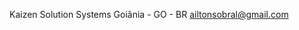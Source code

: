 Kaizen Solution Systems
 Goiânia - GO - BR 
 ailtonsobral@gmail.com

<!---
Sobral-blessed/Sobral-blessed is a ✨ special ✨ repository because its `README.md` (this file) appears on your GitHub profile.
You can click the Preview link to take a look at your changes.
--->
